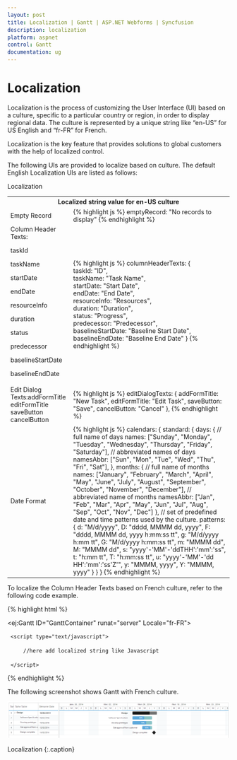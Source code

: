 ```yaml
---
layout: post
title: Localization | Gantt | ASP.NET Webforms | Syncfusion
description: localization
platform: aspnet
control: Gantt
documentation: ug
---
```


# Localization

Localization is the process of customizing the User Interface (UI) based on a culture, specific to a particular country or region, in order to display regional data. The culture is represented by a unique string like “en-US” for US English and “fr-FR” for French.

Localization is the key feature that provides solutions to global customers with the help of localized control. 

The following UIs are provided to localize based on culture. The default English Localization UIs are listed as follows:

Localization

<table>
<tr>
<th colspan = "2">
Localized string value for en-US culture</th></tr>
<tr>
<td>
Empty Record</td><td>
{% highlight js %}
emptyRecord: "No records to display"
{% endhighlight %}</td></tr>
<tr>
<td>
Column Header Texts:

taskId<br/>

taskName<br/>

startDate<br/>

endDate<br/>

resourceInfo<br/>

duration<br/>

status<br/>

predecessor<br/>

baselineStartDate<br/>

baselineEndDate</td><td>
{% highlight js %}
columnHeaderTexts: {    
taskId: "ID",    
taskName: "Task Name",    
startDate: "Start Date",    
endDate: "End Date",    
resourceInfo: "Resources",    
duration: "Duration",    
status: "Progress",    
predecessor: "Predecessor",    
baselineStartDate: "Baseline Start Date",    
baselineEndDate: "Baseline End Date"
}
{% endhighlight %}</td></tr>
<tr>
<td>
Edit Dialog Texts:addFormTitle<br/> editFormTitle <br/>saveButton <br/>cancelButton</td><td>
{% highlight js %}
editDialogTexts: {     
addFormTitle: "New Task",     
editFormTitle: "Edit Task",     
saveButton: "Save",     
cancelButton: "Cancel" 
}, 
{% endhighlight %}
</td></tr>
<tr>
<td>
Date Format</td><td>
{% highlight js %}
calendars: {     
standard: {         
days: {             
// full name of days             
names: ["Sunday", "Monday", "Tuesday", "Wednesday", "Thursday", "Friday", "Saturday"],             
// abbreviated names of days             
namesAbbr: ["Sun", "Mon", "Tue", "Wed", "Thu", "Fri", "Sat"],         
},        
 months: {             
 // full name of months             
 names: ["January", "February", "March", "April", "May", "June", "July", "August", "September", "October", "November", "December"],             
 // abbreviated name of months             
 namesAbbr: ["Jan", "Feb", "Mar", "Apr", "May", "Jun", "Jul", "Aug", "Sep", "Oct", "Nov", "Dec"]         
 },         
 // set of predefined date and time patterns used by the culture.         
 patterns: {             
 d: "M/d/yyyy",             
 D: "dddd, MMMM dd, yyyy",             
 F: "dddd, MMMM dd, yyyy h:mm:ss tt",             
 g: "M/d/yyyy h:mm tt",             
 G: "M/d/yyyy h:mm:ss tt",             
 m: "MMMM dd",            
 M: "MMMM dd",             
 s: "yyyy'-'MM'-'ddTHH':'mm':'ss",             
 t: "h:mm tt",             
 T: "h:mm:ss tt",             
 u: "yyyy'-'MM'-'dd HH':'mm':'ss'Z'",             
 y: "MMMM, yyyy",             
 Y: "MMMM, yyyy"         
 }    
 } 
 }
 {% endhighlight %}</td></tr>
</table>


To localize the Column Header Texts based on French culture, refer to the following code example.







{% highlight html %}

<ej:Gantt ID="GanttContainer" runat="server" Locale="fr-FR">

     <script type="text/javascript">

         //here add localized string like Javascript

     </script>



{% endhighlight %}



The following screenshot shows Gantt with French culture.



![](Localization_images/Localization_img1.png)


Localization
{:.caption}

